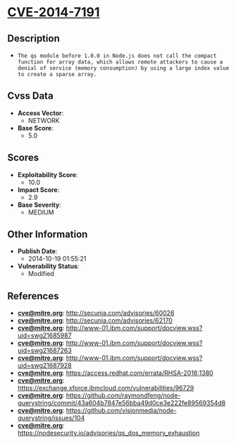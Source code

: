 
# [CVE-2014-7191](http://secunia.com/advisories/60026)

## Description

- `The qs module before 1.0.0 in Node.js does not call the compact function for array data, which allows remote attackers to cause a denial of service (memory consumption) by using a large index value to create a sparse array.`

## Cvss Data

- **Access Vector**:
  - NETWORK
- **Base Score**:
  - 5.0

## Scores

- **Exploitability Score**:
  - 10.0
- **Impact Score**:
  - 2.9
- **Base Severity**:
  - MEDIUM

## Other Information

- **Publish Date**:
  - 2014-10-19 01:55:21
- **Vulnerability Status**:
  - Modified

## References

- **cve@mitre.org**: http://secunia.com/advisories/60026
- **cve@mitre.org**: http://secunia.com/advisories/62170
- **cve@mitre.org**: http://www-01.ibm.com/support/docview.wss?uid=swg21685987
- **cve@mitre.org**: http://www-01.ibm.com/support/docview.wss?uid=swg21687263
- **cve@mitre.org**: http://www-01.ibm.com/support/docview.wss?uid=swg21687928
- **cve@mitre.org**: https://access.redhat.com/errata/RHSA-2016:1380
- **cve@mitre.org**: https://exchange.xforce.ibmcloud.com/vulnerabilities/96729
- **cve@mitre.org**: https://github.com/raymondfeng/node-querystring/commit/43a604b7847e56bba49d0ce3e222fe89569354d8
- **cve@mitre.org**: https://github.com/visionmedia/node-querystring/issues/104
- **cve@mitre.org**: https://nodesecurity.io/advisories/qs_dos_memory_exhaustion
